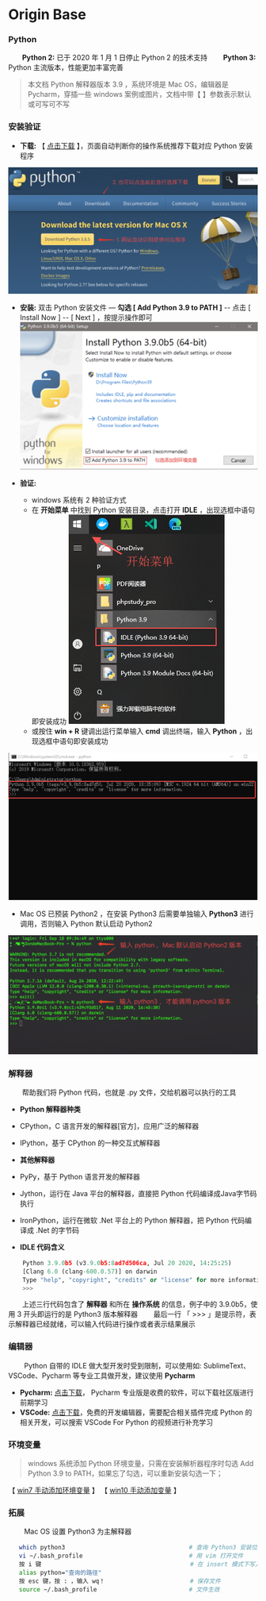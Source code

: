 # Origin Base

### Python
&emsp;&emsp;**Python 2:** 已于 2020 年 1 月 1 日停止 Python 2 的技术支持
&emsp;&emsp;**Python 3:** Python 主流版本，性能更加丰富完善
> 本文档 Python 解释器版本 3.9 ，系统环境是 Mac OS，编辑器是 Pycharm，穿插一些 windows 案例或图片，文档中带【 】参数表示默认或可写可不写


### 安装验证

* **下载:** 【 [点击下载](https://www.python.org/downloads/) 】，页面自动判断你的操作系统推荐下载对应 Python 安装程序 

![](/assets/QQ20200917-171730@2x.png)

* **安装:**
双击 Python 安装文件 —  **勾选 [ Add Python 3.9 to PATH ]** -- 点击 [ Install Now ] -- [ Next ] ，按提示操作即可
![](/assets/QQ20200917-172121@2x.png)

* **验证:** 
  * windows 系统有 2 种验证方式
   * 在 **开始菜单** 中找到 Python 安装目录，点击打开 **IDLE** ，出现选框中语句即安装成功
   ![](/assets/WechatIMG1251.png)
   * 或按住 **win + R** 键调出运行菜单输入 **cmd** 调出终端，输入 **Python** ，出现选框中语句即安装成功
   
 ![](/assets/QQ20200918-094923@2x.png)

  * Mac OS 已预装 Python2 ，在安装 Python3 后需要单独输入 **Python3** 进行调用，否则输入 Python 默认启动 Python2
  
  ![](/assets/QQ20200918-100345@2x.png)


### 解释器
&emsp;&emsp;帮助我们将 Python 代码，也就是 .py 文件，交给机器可以执行的工具
*  **Python 解释器种类** 
  * CPython，C 语⾔开发的解释器[官⽅]，应⽤广泛的解释器   
  * IPython，基于 CPython  的⼀种交互式解释器
  
  
*  **其他解释器**
 * PyPy，基于 Python 语⾔开发的解释器
 * Jython，运⾏在 Java 平台的解释器，直接把 Python 代码编译成Java字节码执⾏   
 * IronPython，运⾏在微软 .Net 平台上的 Python 解释器，把 Python 代码编译成 .Net 的字节码
  

*  **IDLE 代码含义**

```python
    Python 3.9.0b5 (v3.9.0b5:8ad7d506ca, Jul 20 2020, 14:25:25) 
    [Clang 6.0 (clang-600.0.57)] on darwin
    Type "help", "copyright", "credits" or "license" for more information.
    >>> 

```
&emsp;&emsp;上述三行代码包含了 **解释器** 和所在 **操作系统** 的信息，例子中的 3.9.0b5，使用 3 开头即运行的是 Python3 版本解释器
&emsp;&emsp;最后一行 「 >>> 」是提示符，表示解释器已经就绪，可以输入代码进行操作或者表示结果展示


### 编辑器
&emsp;&emsp; Python 自带的 IDLE 做大型开发时受到限制，可以使用如: SublimeText、VSCode、Pycharm 等专业工具做开发，建议使用 **Pycharm**
* **Pycharm:** [点击下载](https://www.jetbrains.com/pycharm/download/)， Pycharm 专业版是收费的软件，可以下载社区版进行前期学习
* **VSCode:** [点击下载](https://code.visualstudio.com/)，免费的开发编辑器，需要配合相关插件完成 Python 的相关开发，可以搜索 VSCode For Python 的视频进行补充学习


### 环境变量
> windows 系统添加 Python 环境变量，只需在安装解析器程序时勾选 Add Python 3.9 to PATH，如果忘了勾选，可以重新安装勾选一下；

【 [win7 手动添加环境变量](https://jingyan.baidu.com/article/bea41d436879a4b4c51be6f9.html) 】
【 [win10 手动添加变量](https://www.cnblogs.com/hyf20131113/p/12058994.html) 】

### 拓展
&emsp;&emsp; Mac OS 设置 Python3 为主解释器


```bash
   which python3                                   # 查询 Python3 安装位置
   vi ~/.bash_profile                              # 用 vim 打开文件
   按 i 键                                          # 在 insert 模式下写入命令
   alias python="查询的路径"
   按 esc 键，按 : ，输入 wq！                        # 保存文件
   source ~/.bash_profile                          # 文件生效

```



















